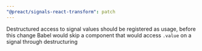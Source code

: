 ```yaml
---
"@preact/signals-react-transform": patch
---
```


Destructured access to signal values should be registered as usage, before this change Babel would skip a component that would access `.value` on a signal through destructuring
